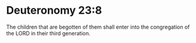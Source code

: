 # Deuteronomy 23:8

The children that are begotten of them shall enter into the congregation of the LORD in their third generation.